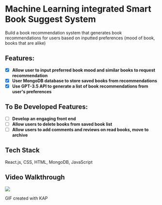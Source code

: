 # Machine Learning integrated Smart Book Suggest System 
Build a book recommendation system that generates book recommendations for users based on inputted preferences (mood of book, books that are alike)

## Features:
- [x] **Allow user to input preferred book mood and similar books to request recommendation**
- [x] **User MongoDB database to store saved books from recommendations**
- [x] **Use GPT-3.5 API to generate a list of book recommendations from user's preferences**
      
## To Be Developed Features:
- [ ] **Develop an engaging front end**
- [ ] **Allow users to delete books from saved book list**
- [ ] **Allow users to add comments and reviews on read books, move to archive**

## Tech Stack
React.js, CSS, HTML, MongoDB, JavaScript 

## Video Walkthrough

![](https://github.com/ghpham25/fullstack-smart-book-suggestion/blob/main/booksuggest.gif)

GIF created with KAP 








